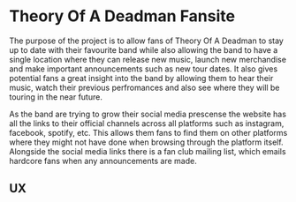# Theory Of A Deadman Fansite

The purpose of the project is to allow fans of Theory Of A Deadman to stay up to date with their favourite band while also allowing the band to have a
single location where they can release new music, launch new merchandise and make important announcements such as new tour dates.
It also gives potential fans a great insight into the band by allowing them to hear their music, watch their previous perfromances and also see where 
they will be touring in the near future. 

As the band are trying to grow their social media prescense the website has all the links to their official channels across all platforms such as instagram, 
facebook, spotify, etc. This allows them fans to find them on other platforms where they might not have done when browsing through the platform itself.
Alongside the social media links there is a fan club mailing list, which emails hardcore fans when any announcements are made. 

## UX
